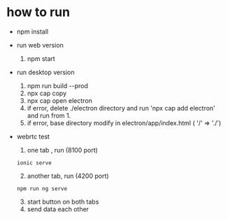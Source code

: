 # how to run
* npm install
* run web version
  1. npm start
* run desktop version
  1. npm run build --prod
  1. npx cap copy
  1. npx cap open electron
  1. if error, delete ./electron directory and run 'npx cap add electron' and run from 1.
  1. if error, base directory modify in electron/app/index.html ( '/' => './') 
* webrtc test
  1. one tab , run (8100 port)
  ```
  ionic serve
  ```

  2. another tab, run (4200 port)
  ```
  npm run ng serve
  ```
  3. start button on both tabs
  4. send data each other